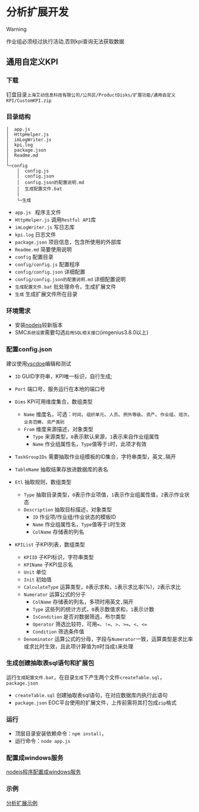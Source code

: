 # 分析扩展开发
> [!warning] 
> 作业组必须经过执行活动,否则kpi查询无法获取数据

## 通用自定义KPI

### 下载
钉盘目录`上海艾动信息科技有限公司/公共区/ProductDisks/扩展功能/通用自定义KPI/CustomKPI.zip`

### 目录结构
```
│  app.js
│  HttpHelper.js
│  imLogWriter.js
│  kpi.log
│  package.json
│  Readme.md
│
└─config
    │  config.js
    │  config.json
    │  config.json的配置说明.md
    │  生成配置文件.bat
    │
    └─生成
```
* `app.js ` 程序主文件
* `HttpHelper.js` 调用`Restful API`库
* `imLogWriter.js` 写日志库
* `kpi.log` 日志文件
* `package.json` 项目信息，包含所使用的外部库
* `Readme.md` 简要使用说明
* `config` 配置目录
* `config/config.js` 配置程序
* `config/config.json` 详细配置
* `config/config.json的配置说明.md` 详细配置说明
* `生成配置文件.bat` 批处理命令，生成扩展文件
* `生成` 生成扩展文件所在目录

### 环境需求
* 安装[nodejs](http://nodejs.cn/download/)较新版本
* SMC`系统设置`需要勾选`启用SQL相关接口`(imgenius3.8.0以上)

### 配置config.json
建议使用[vscdoe](https://code.visualstudio.com/)编辑和测试
* `ID`
    GUID字符串，KPI唯一标识，自行生成;
* `Port`
    端口号，服务运行在本地的端口号
* `Dims`
    KPI可用维度集合，数组类型
    * `Name`
        维度名，可选：`时间`、`组织单元`、`人员`、`例外等级`、`资产`、`作业组`、`班次`、`业务范畴`、`资产类别`
    * `From`
        维度来源描述，对象类型
        * `Type`
            来源类型，`0`表示默认来源，`1`表示来自作业组属性
        * `Name`
            作业组属性名，`Type`值等于`1`时，此项才有效

* `TaskGroupIDs`
    需要抽取作业组模板的ID集合，字符串类型，英文`,`隔开
* `TableName`
    抽取结果存放进数据库的表名
* `Etl`
    抽取规则，数组类型
    * `Type`
        抽取目录类型，`0`表示作业项值，`1`表示作业组属性值，`2`表示作业状态
    * `Description`
        抽取目标描述，对象类型
        * `ID`
            作业项/作业组/作业状态的模板ID
        * `Name`
            作业组属性名，`Type`值等于`1`时生效
        * `ColName`
            存储表的列名

* `KPIList`
    子KPI列表，数组类型
    * `KPIID`
        子KPI标识，字符串类型
    * `KPIName`
        子KPI显示名
    * `Unit`
        单位
    * `Init`
        初始值
    * `CalculateType`
        运算类型，`0`表示求和，`1`表示求比率(%)，`2`表示求比
    * `Numerator`
        运算公式的分子
        * `ColName`
            存储表的列名，多项时用英文`,`隔开
        * `Type`
            这些列的统计方式，`0`表示数值求和，`1`表示计数
        * `IsCondition`
            是否对数据筛选，布尔类型
        * `Operator`
            筛选比较符，可用`=`、`!=`、`>`、`>=`、`<`、`<=`
        * `Condition`
            筛选条件值
    * `Denominator`
        运算公式的分母，字段与`Numerator`一致，运算类型是求比率或求比时生效，且此项计算值为`0`时当成`1`来处理
        
### 生成创建抽取表sql语句和扩展包
运行`生成配置文件.bat`，在目录`生成`下产生两个文件`createTable.sql`，`package.json`
* `createTable.sql`
    创建抽取表sql语句，在对应数据库内执行此语句
* `package.json`
    EOC平台使用的扩展文件，上传前需将其打包成`zip`格式

### 运行
* 顶层目录安装依赖命令：`npm install`，
* 运行命令：`node app.js`

### 配置成windows服务
[nodejs程序配置成windows服务](系统扩展指南/nodejs程序配置成windows服务.md)

### 示例
[分析扩展示例](系统扩展指南/分析扩展开发示例.md)